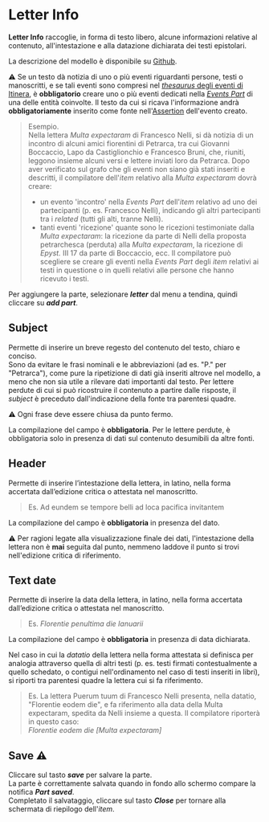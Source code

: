# Letter Info

**Letter Info** raccoglie, in forma di testo libero, alcune informazioni relative al contenuto, all'intestazione e alla datazione dichiarata dei testi epistolari.  

La descrizione del modello è disponibile su [Github](https://github.com/vedph/cadmus-itinera#letterinfopart).  

⚠️ Se un testo dà notizia di uno o più eventi riguardanti persone, testi o manoscritti, e se tali eventi sono compresi nel [_thesaurus_ degli eventi di Itinera](Events_Thesaurus.md), è **obbligatorio** creare uno o più eventi dedicati nella [_Events Part_](Events_Part.md) di una delle entità coinvolte. Il testo da cui si ricava l'informazione andrà **obbligatoriamente** inserito come fonte nell'[Assertion](Assertion_Brick.md) dell'evento creato.

> Esempio.   
Nella lettera _Multa expectaram_ di Francesco Nelli, si dà notizia di un incontro di alcuni amici fiorentini di Petrarca, tra cui Giovanni Boccaccio, Lapo da Castiglionchio e Francesco Bruni, che, riuniti, leggono insieme alcuni versi e lettere inviati loro da Petrarca. Dopo aver verificato sul grafo che gli eventi non siano già stati inseriti e descritti, il compilatore dell'_item_ relativo alla _Multa expectaram_ dovrà creare:  
> - un evento 'incontro' nella _Events Part_ dell'_item_ relativo ad uno dei partecipanti (p. es. Francesco Nelli), indicando gli altri partecipanti tra i _related_ (tutti gli alti, tranne Nelli). 
> - tanti eventi 'ricezione' quante sono le ricezioni testimoniate dalla _Multa expectaram_: la ricezione da parte di Nelli della proposta petrarchesca (perduta) alla _Multa expectaram_, la ricezione di _Epyst._ III 17 da parte di Boccaccio, ecc. Il compilatore può scegliere se creare gli eventi nella _Events Part_ degli _item_ relativi ai testi in questione o in quelli relativi alle persone che hanno ricevuto i testi.

Per aggiungere la parte, selezionare **_letter_** dal menu a tendina, quindi cliccare su **_add part_**.

## Subject
Permette di inserire un breve regesto del contenuto del testo, chiaro e conciso.   
Sono da evitare le frasi nominali e le abbreviazioni (ad es. "P." per "Petrarca"), come pure la ripetizione di dati già inseriti altrove nel modello, a meno che non sia utile a rilevare dati importanti dal testo.
Per lettere perdute di cui si può ricostruire il contenuto a partire dalle risposte, il _subject_ è preceduto dall'indicazione della fonte tra parentesi quadre. 

⚠️ Ogni frase deve essere chiusa da punto fermo.  

La compilazione del campo è **obbligatoria**. Per le lettere perdute, è obbligatoria solo in presenza di dati sul contenuto desumibili da altre fonti. 

## Header
Permette di inserire l’intestazione della lettera, in latino, nella forma accertata dall’edizione critica o attestata nel manoscritto.

> Es. Ad eundem se tempore belli ad loca pacifica invitantem

La compilazione del campo è **obbligatoria** in presenza del dato. 

⚠️ Per ragioni legate alla visualizzazione finale dei dati, l'intestazione della lettera non è **mai** seguita dal punto, nemmeno laddove il punto si trovi nell'edizione critica di riferimento.  


## Text date
Permette di inserire la data della lettera, in latino, nella forma accertata dall’edizione critica o attestata nel manoscritto.

> Es. _Florentie penultima die Ianuarii_

La compilazione del campo è **obbligatoria** in presenza di data dichiarata. 

Nel caso in cui la _datatio_ della lettera nella forma attestata si definisca per analogia attraverso quella di altri testi (p. es. testi firmati contestualmente a quello schedato, o contigui nell'ordinamento nel caso di testi inseriti in libri), si riporti tra parentesi quadre la lettera cui si fa riferimento.  

> Es. La lettera Puerum tuum di Francesco Nelli presenta, nella datatio, "Florentie eodem die", e fa riferimento alla data della Multa expectaram, spedita da Nelli insieme a questa. Il compilatore riporterà in questo caso:  
_Florentie eodem die [Multa expectaram]_

## Save ⚠️ 
Cliccare sul tasto **_save_** per salvare la parte.  
La parte è correttamente salvata quando in fondo allo schermo compare la notifica **_Part saved_**.  
Completato il salvataggio, cliccare sul tasto **_Close_** per tornare alla schermata di riepilogo dell'_item_.

